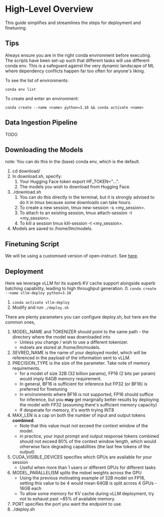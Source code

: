 # High-Level Overview
This guide simplifies and streamlines the steps for deployment and finetuning.

## Tips
Always ensure you are in the right conda environment before executing. The scripts have been set-up such that different tasks will use different conda env. This is a safeguard against the very dynamic landscape of ML where dependency conflicts happen far too often for anyone's liking. 

To see the list of environments:

`conda env list`

To create and enter an environment:

`conda create --name <name> python=3.10 && conda activate <name>`

## Data Ingestion Pipeline
TODO

## Downloading the Models
note: You can do this in the (base) conda env, which is the default.
1. cd download/
2. In download.sh, specify:
    1. Your Hugging Face token export HF_TOKEN="...".
    2. The models you wish to download from Hugging Face.
3. ./download.sh
    1. You can do this directly in the terminal, but it is strongly advised to do it in tmux because some downloads can take hours.
    2. To create a new session, tmux new-session -s <my_session>.
    3. To attach to an existing session, tmux attach-session -t <my_session>.
    4. To kill a session tmux kill-session -t <my_session>.
4. Models are saved to /home/llm/models.

## Finetuning Script 
We will be using a customised version of open-instruct. See [here](./open-instruct/).

## Deployment
Here we leverage vLLM for its superb KV cache support alongside superb batching capability, leading to high throughput generation.
0. `conda create --name vllm-deploy python=3.10`
1. `conda activate vllm-deploy`
2. Modify and run `./deploy.sh`

There are plenty parameters you can configure deploy.sh, but here are the common ones,

1. MODEL_NAME and TOKENIZER should point to the same path - the directory where the model was downloaded into
    - Unless you change / wish to use a different tokenizer.
    - mdoels are stored at /home/llm/models.
2. SEVRED_NAME is the name of your deployed model, which will be referenced in the payload of the information sent to vLLM.
3. PRECISION_TYPE is the size of the parameter. Take note of memory requirements.
    - for a model of size 32B (32 billion params), FP16 (2 bits per param) would imply 64GB memory requirement.
    - In general, BF16 is sufficient for inference but FP32 (or BF16) is preferred for finetuning
    - In environments where BF16 is not supported, FP16 should suffice for inference, but you **may** get marginally better results by deploying the model with FP32 (assuming there's sufficient memory capacity) 
    - If desperate for memory, it's worth trying INT8
4. MAX_LEN is a cap on both the number of input and output tokens **combined**.
    - Note that this value must not exceed the context window of the model.
    - in practice, your input prompt and output response tokens combined should not exceed 80% of the context window length, which would otherwise face degrading capabilities (the last few tokens of the output)
5. CUDA_VISIBLE_DEVICES specifies which GPUs are available for your session
    - Useful when more than 1 users or different GPUs for different tasks
6. MODEL_PARALLELISM splits the mdoel weights across the GPU
    - Using the previous motivating example of 32B model on FP16, setting this value to be 4 would mean 64GB is split across 4 GPUs - 16GB each
    - To allow some memory for KV cache during vLLM deployment, try not to exhaust past ~85% of available memory.
7. PORT specifies the port you want the endpoint to use.
3. ./deploy.sh
